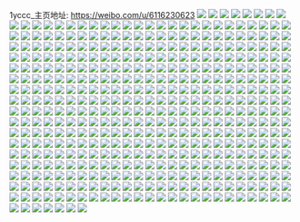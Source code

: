 1yccc_主页地址: https://weibo.com/u/6116230623 
![](https://wx4.sinaimg.cn/mw2000/006FV4Z1gy1h9esvovrpvj316p1kwe81.jpg) 
![](https://wx4.sinaimg.cn/mw2000/006FV4Z1gy1h9esvt22xvj32gd340qv6.jpg) 
![](https://wx4.sinaimg.cn/mw2000/006FV4Z1gy1h9esvqgfuhj31nj27chdt.jpg) 
![](https://wx4.sinaimg.cn/mw2000/006FV4Z1gy1h9esvn4p8bj31hu1i24qp.jpg) 
![](https://wx4.sinaimg.cn/mw2000/006FV4Z1gy1h9esvmlwsdj31o1280kjl.jpg) 
![](https://wx4.sinaimg.cn/mw2000/006FV4Z1gy1h9esvrukzwj32bh2xshdv.jpg) 
![](https://wx4.sinaimg.cn/mw2000/006FV4Z1gy1h9esvk32c8j315l1kw1kx.jpg) 
![](https://wx4.sinaimg.cn/mw2000/006FV4Z1gy1h9esvl1104j31u91tu1ky.jpg) 
![](https://wx4.sinaimg.cn/mw2000/006FV4Z1gy1h9esvj8m0pj31821nfnos.jpg) 
![](https://wx4.sinaimg.cn/mw2000/006FV4Z1gy1h9ds79ukv9j30k00zkadu.jpg) 
![](https://wx4.sinaimg.cn/mw2000/006FV4Z1gy1h9ds7b6aioj32c0340qv5.jpg) 
![](https://wx4.sinaimg.cn/mw2000/006FV4Z1gy1h962oytxr3j30u0140e0c.jpg) 
![](https://wx4.sinaimg.cn/mw2000/006FV4Z1gy1h962owv2wzj30u0140dye.jpg) 
![](https://wx4.sinaimg.cn/mw2000/006FV4Z1gy1h962p122ubj33402c0e82.jpg) 
![](https://wx4.sinaimg.cn/mw2000/006FV4Z1gy1h962p43xmwj32c0340npe.jpg) 
![](https://wx4.sinaimg.cn/mw2000/006FV4Z1gy1h92iqtcxd4j31o0280npd.jpg) 
![](https://wx4.sinaimg.cn/mw2000/006FV4Z1gy1h92iquzj7wj32c02c0qv5.jpg) 
![](https://wx4.sinaimg.cn/mw2000/006FV4Z1gy1h92iqq0l41j30u0140455.jpg) 
![](https://wx4.sinaimg.cn/mw2000/006FV4Z1gy1h92iqvmrqpj30zg1bate7.jpg) 
![](https://wx4.sinaimg.cn/mw2000/006FV4Z1gy1h90zlj3gdgj30zk0k0dk4.jpg) 
![](https://wx4.sinaimg.cn/mw2000/006FV4Z1gy1h8u1fej4tsj32c02c0kjm.jpg) 
![](https://wx4.sinaimg.cn/mw2000/006FV4Z1gy1h8u1fa5455j32c02c0kjm.jpg) 
![](https://wx4.sinaimg.cn/mw2000/006FV4Z1gy1h8u1fgugukj32c02c0e82.jpg) 
![](https://wx4.sinaimg.cn/mw2000/006FV4Z1gy1h8u1fc1z44j32c02c0u0x.jpg) 
![](https://wx4.sinaimg.cn/mw2000/006FV4Z1gy1h8t4b3eq08j32c02c0b2a.jpg) 
![](https://wx4.sinaimg.cn/mw2000/006FV4Z1gy1h8t4b0fgytj32c02c07wi.jpg) 
![](https://wx4.sinaimg.cn/mw2000/006FV4Z1gy1h8t4eudlatj30u00ykn4j.jpg) 
![](https://wx4.sinaimg.cn/mw2000/006FV4Z1gy1h8t4euwc6tj30wi12m79x.jpg) 
![](https://wx4.sinaimg.cn/mw2000/006FV4Z1gy1h8t4etnor8j30tu0tugtn.jpg) 
![](https://wx4.sinaimg.cn/mw2000/006FV4Z1gy1h8t4evk3irj30tw0twjzi.jpg) 
![](https://wx4.sinaimg.cn/mw2000/006FV4Z1gy1h8t4bc7nz9j31sc1scb29.jpg) 
![](https://wx4.sinaimg.cn/mw2000/006FV4Z1gy1h8t4g3dbyyj32c02c0hdu.jpg) 
![](https://wx4.sinaimg.cn/mw2000/006FV4Z1gy1h8t4g4gra2j30u01hcgts.jpg) 
![](https://wx4.sinaimg.cn/mw2000/006FV4Z1gy1h8rzh0hoa3j30k00zk0x3.jpg) 
![](https://wx4.sinaimg.cn/mw2000/006FV4Z1gy1h8rzh19s7ej30tw0twajk.jpg) 
![](https://wx4.sinaimg.cn/mw2000/006FV4Z1gy1h8rzh1o8thj30u0140ajn.jpg) 
![](https://wx4.sinaimg.cn/mw2000/006FV4Z1gy1h8rzh20hf5j30u0140453.jpg) 
![](https://wx4.sinaimg.cn/mw2000/006FV4Z1gy1h8l7b65b3aj32c02c0npd.jpg) 
![](https://wx4.sinaimg.cn/mw2000/006FV4Z1gy1h8l7dgkaiuj32c02c0kjl.jpg) 
![](https://wx4.sinaimg.cn/mw2000/006FV4Z1gy1h8l7bd3luuj32c02c0u0x.jpg) 
![](https://wx4.sinaimg.cn/mw2000/006FV4Z1gy1h8l7b8b4ipj32c02c07wi.jpg) 
![](https://wx4.sinaimg.cn/mw2000/006FV4Z1gy1h8l7b9cu5jj30u01hc144.jpg) 
![](https://wx4.sinaimg.cn/mw2000/006FV4Z1gy1h8l7bb9ot5j32c02c0e82.jpg) 
![](https://wx4.sinaimg.cn/mw2000/006FV4Z1gy1h8l7b4b3tuj32c02c0x6p.jpg) 
![](https://wx4.sinaimg.cn/mw2000/006FV4Z1gy1h8l7bf74wuj32c02c0kjm.jpg) 
![](https://wx4.sinaimg.cn/mw2000/006FV4Z1gy1h8l7bhkuokj32c02c0e82.jpg) 
![](https://wx4.sinaimg.cn/mw2000/006FV4Z1gy1h8d93iio5mj32c02c0u0x.jpg) 
![](https://wx4.sinaimg.cn/mw2000/006FV4Z1gy1h8c1dlwasej325t33y7wi.jpg) 
![](https://wx4.sinaimg.cn/mw2000/006FV4Z1gy1h8c1dmyaj4j30u01hcgyp.jpg) 
![](https://wx4.sinaimg.cn/mw2000/006FV4Z1gy1h8c1dnbxkrj31ba0zgjxn.jpg) 
![](https://wx4.sinaimg.cn/mw2000/006FV4Z1gy1h8c1doqtvqj31o0280npd.jpg) 
![](https://wx4.sinaimg.cn/mw2000/006FV4Z1gy1h8c1dru0vwj33402c0u0y.jpg) 
![](https://wx4.sinaimg.cn/mw2000/006FV4Z1gy1h8c1duyz2ej33402c0npe.jpg) 
![](https://wx4.sinaimg.cn/mw2000/006FV4Z1gy1h8c1dz5imvj32c0340b2b.jpg) 
![](https://wx4.sinaimg.cn/mw2000/006FV4Z1gy1h8c1e2hgvpj32c03407wj.jpg) 
![](https://wx4.sinaimg.cn/mw2000/006FV4Z1gy1h8c1e4551kj31hc0u0wt9.jpg) 
![](https://wx4.sinaimg.cn/mw2000/006FV4Z1gy1h8c0amwnm7j31hc1hchdu.jpg) 
![](https://wx4.sinaimg.cn/mw2000/006FV4Z1gy1h8c0ahpk3ej33342bckjl.jpg) 
![](https://wx4.sinaimg.cn/mw2000/006FV4Z1gy1h8c0ap6h2kj33342bcu0x.jpg) 
![](https://wx4.sinaimg.cn/mw2000/006FV4Z1gy1h8c0xsrpsqj30zk0zk0x7.jpg) 
![](https://wx4.sinaimg.cn/mw2000/006FV4Z1gy1h7ulsc98asj31o02801ky.jpg) 
![](https://wx4.sinaimg.cn/mw2000/006FV4Z1gy1h7ulsf7sx8j31o0280hdu.jpg) 
![](https://wx4.sinaimg.cn/mw2000/006FV4Z1gy1h7ulsjmv4bj31o02801ky.jpg) 
![](https://wx4.sinaimg.cn/mw2000/006FV4Z1gy1h7ulsm7oj5j31o02801ky.jpg) 
![](https://wx4.sinaimg.cn/mw2000/006FV4Z1gy1h7ulsh9zg6j32801o0kjl.jpg) 
![](https://wx4.sinaimg.cn/mw2000/006FV4Z1gy1h7uls9vepbj32c02c0b2a.jpg) 
![](https://wx4.sinaimg.cn/mw2000/006FV4Z1gy1h7til10tx2j32801o0e81.jpg) 
![](https://wx4.sinaimg.cn/mw2000/006FV4Z1gy1h7til71k9gj32802ypnpk.jpg) 
![](https://wx4.sinaimg.cn/mw2000/006FV4Z1gy1h7til7up4bj31o0280b29.jpg) 
![](https://wx4.sinaimg.cn/mw2000/006FV4Z1gy1h7tikz4re4j32c0340npe.jpg) 
![](https://wx4.sinaimg.cn/mw2000/006FV4Z1gy1h7til9h14kj32c03404qr.jpg) 
![](https://wx4.sinaimg.cn/mw2000/006FV4Z1gy1h7tiln6u9zj32c0340e82.jpg) 
![](https://wx4.sinaimg.cn/mw2000/006FV4Z1gy1h7k7sr1vcoj32c03401kz.jpg) 
![](https://wx4.sinaimg.cn/mw2000/006FV4Z1gy1h7k7svfb6nj32c0340x6q.jpg) 
![](https://wx4.sinaimg.cn/mw2000/006FV4Z1gy1h7k7syalqrj32c0340kjm.jpg) 
![](https://wx4.sinaimg.cn/mw2000/006FV4Z1gy1h72x2x9o3bj33402c0npf.jpg) 
![](https://wx4.sinaimg.cn/mw2000/006FV4Z1gy1h72wxdimjvj33402c0npf.jpg) 
![](https://wx4.sinaimg.cn/mw2000/006FV4Z1gy1h72wwf8ik4j32c02c04qs.jpg) 
![](https://wx4.sinaimg.cn/mw2000/006FV4Z1gy1h72wwkzvvuj33402c0kjp.jpg) 
![](https://wx4.sinaimg.cn/mw2000/006FV4Z1gy1h72wwq2jzjj33402c0u0x.jpg) 
![](https://wx4.sinaimg.cn/mw2000/006FV4Z1gy1h72wwu2l20j32c02c0u0z.jpg) 
![](https://wx4.sinaimg.cn/mw2000/006FV4Z1gy1h72wwypk0oj33402c0u10.jpg) 
![](https://wx4.sinaimg.cn/mw2000/006FV4Z1gy1h72wx493l6j33402c0u11.jpg) 
![](https://wx4.sinaimg.cn/mw2000/006FV4Z1gy1h72wx9luitj33402c01l1.jpg) 
![](https://wx4.sinaimg.cn/mw2000/006FV4Z1gy1h72wxstyxlj32c02c0npe.jpg) 
![](https://wx4.sinaimg.cn/mw2000/006FV4Z1gy1h72wxixc8lj33402c0hdt.jpg) 
![](https://wx4.sinaimg.cn/mw2000/006FV4Z1gy1h72wxljuq9j32c02c0x6q.jpg) 
![](https://wx4.sinaimg.cn/mw2000/006FV4Z1gy1h72wy5402uj33402c0qv9.jpg) 
![](https://wx4.sinaimg.cn/mw2000/006FV4Z1gy1h72wyapnfej324c24c4qq.jpg) 
![](https://wx4.sinaimg.cn/mw2000/006FV4Z1gy1h72wxqw4u2j33402c04qt.jpg) 
![](https://wx4.sinaimg.cn/mw2000/006FV4Z1gy1h72wxvtm6pj33402c01kz.jpg) 
![](https://wx4.sinaimg.cn/mw2000/006FV4Z1gy1h72wwb4jvxj33402c0x6q.jpg) 
![](https://wx4.sinaimg.cn/mw2000/006FV4Z1gy1h72wxza5gdj33402c0b2b.jpg) 
![](https://wx4.sinaimg.cn/mw2000/006FV4Z1gy1h6oou9jym7j33402c0qv6.jpg) 
![](https://wx4.sinaimg.cn/mw2000/006FV4Z1gy1h6ooube4ykj33402c0u0y.jpg) 
![](https://wx4.sinaimg.cn/mw2000/006FV4Z1gy1h6oou7q6nbj33402c0npe.jpg) 
![](https://wx4.sinaimg.cn/mw2000/006FV4Z1gy1h6eqlmtmfnj325u2vt4qq.jpg) 
![](https://wx4.sinaimg.cn/mw2000/006FV4Z1gy1h6eqlod5x0j321l2q4x6p.jpg) 
![](https://wx4.sinaimg.cn/mw2000/006FV4Z1gy1h6eqlrv8tej32c03407wj.jpg) 
![](https://wx4.sinaimg.cn/mw2000/006FV4Z1gy1h6eqmpxpc3j32c02c01ky.jpg) 
![](https://wx4.sinaimg.cn/mw2000/006FV4Z1gy1h6eqnjctjej30tz0tzwpd.jpg) 
![](https://wx4.sinaimg.cn/mw2000/006FV4Z1gy1h6a0chcgaoj30tu13ugnn.jpg) 
![](https://wx4.sinaimg.cn/mw2000/006FV4Z1gy1h6a06ujahuj33402c0hdx.jpg) 
![](https://wx4.sinaimg.cn/mw2000/006FV4Z1gy1h6a061capaj32c02c0qv6.jpg) 
![](https://wx4.sinaimg.cn/mw2000/006FV4Z1gy1h6a0d6kilgj30tu0tu0u1.jpg) 
![](https://wx4.sinaimg.cn/mw2000/006FV4Z1gy1h6a0707ccij30u90h70xv.jpg) 
![](https://wx4.sinaimg.cn/mw2000/006FV4Z1gy1h6a066xsxtj32c0340kjm.jpg) 
![](https://wx4.sinaimg.cn/mw2000/006FV4Z1gy1h6a06duvpqj32c0340hdv.jpg) 
![](https://wx4.sinaimg.cn/mw2000/006FV4Z1gy1h6a083xzqfj30u0140q5t.jpg) 
![](https://wx4.sinaimg.cn/mw2000/006FV4Z1gy1h6a0a08oznj31o0280aio.jpg) 
![](https://wx4.sinaimg.cn/mw2000/006FV4Z1gy1h6a09xma5wj32c0340kjm.jpg) 
![](https://wx4.sinaimg.cn/mw2000/006FV4Z1gy1h6a06a3r08j32ps1j6n44.jpg) 
![](https://wx4.sinaimg.cn/mw2000/006FV4Z1gy1h6a06obab2j32c03401kz.jpg) 
![](https://wx4.sinaimg.cn/mw2000/006FV4Z1gy1h6a05rz50mj33402c0x6q.jpg) 
![](https://wx4.sinaimg.cn/mw2000/006FV4Z1gy1h6a0bgkn2ij32c02c0x6p.jpg) 
![](https://wx4.sinaimg.cn/mw2000/006FV4Z1gy1h5znkf6x09j32c03407wj.jpg) 
![](https://wx4.sinaimg.cn/mw2000/006FV4Z1gy1h5znkcgdjjj30pr19stcs.jpg) 
![](https://wx4.sinaimg.cn/mw2000/006FV4Z1gy1h5znkme9kwj33402c01l0.jpg) 
![](https://wx4.sinaimg.cn/mw2000/006FV4Z1gy1h5znkp98wgj32c0340x6q.jpg) 
![](https://wx4.sinaimg.cn/mw2000/006FV4Z1gy1h5gzclg57nj31o0280u0x.jpg) 
![](https://wx4.sinaimg.cn/mw2000/006FV4Z1gy1h5gzcmwaowj31o0280u0x.jpg) 
![](https://wx4.sinaimg.cn/mw2000/006FV4Z1gy1h5gzcoe3xlj31o0280kjl.jpg) 
![](https://wx4.sinaimg.cn/mw2000/006FV4Z1gy1h5gzcssyooj31o0280kjl.jpg) 
![](https://wx4.sinaimg.cn/mw2000/006FV4Z1gy1h5gzcuivp9j31o0280b29.jpg) 
![](https://wx4.sinaimg.cn/mw2000/006FV4Z1gy1h5gzcwizwsj31ld26ae81.jpg) 
![](https://wx4.sinaimg.cn/mw2000/006FV4Z1gy1h5gzcy2zgaj30vc15saog.jpg) 
![](https://wx4.sinaimg.cn/mw2000/006FV4Z1gy1h5gzcibl7pj30u01407im.jpg) 
![](https://wx4.sinaimg.cn/mw2000/006FV4Z1gy1h5gzczhv6aj30vc15stji.jpg) 
![](https://wx4.sinaimg.cn/mw2000/006FV4Z1gy1h5gzd0h2i7j30wi0i0gq6.jpg) 
![](https://wx4.sinaimg.cn/mw2000/006FV4Z1gy1h5gzd713suj32c0340npf.jpg) 
![](https://wx4.sinaimg.cn/mw2000/006FV4Z1gy1h5gzdcjvlej31y92rwnpf.jpg) 
![](https://wx4.sinaimg.cn/mw2000/006FV4Z1gy1h5gzcqu4rzj32c02c0e82.jpg) 
![](https://wx4.sinaimg.cn/mw2000/006FV4Z1gy1h5gzdg9zaej33402c0kjp.jpg) 
![](https://wx4.sinaimg.cn/mw2000/006FV4Z1gy1h5gzdi9s02j32c02c07wj.jpg) 
![](https://wx4.sinaimg.cn/mw2000/006FV4Z1gy1h5gzcglecgj32c02c0e84.jpg) 
![](https://wx4.sinaimg.cn/mw2000/006FV4Z1gy1h5h0ig5vfcj33402c0x6t.jpg) 
![](https://wx4.sinaimg.cn/mw2000/006FV4Z1gy1h5et717zjjj33402c07wi.jpg) 
![](https://wx4.sinaimg.cn/mw2000/006FV4Z1gy1h5et72edixj33402c07wi.jpg) 
![](https://wx4.sinaimg.cn/mw2000/006FV4Z1gy1h5et7463gtj33402c07wi.jpg) 
![](https://wx4.sinaimg.cn/mw2000/006FV4Z1gy1h5et6zwwdgj33402c0kjm.jpg) 
![](https://wx4.sinaimg.cn/mw2000/006FV4Z1gy1h5et75p0vvj33402c0kjm.jpg) 
![](https://wx4.sinaimg.cn/mw2000/006FV4Z1gy1h5et78p7chj32c02c0b2a.jpg) 
![](https://wx4.sinaimg.cn/mw2000/006FV4Z1gy1h4yijvzkk3j31i00w0twb.jpg) 
![](https://wx4.sinaimg.cn/mw2000/006FV4Z1gy1h4yii2w36lj32801o0b2a.jpg) 
![](https://wx4.sinaimg.cn/mw2000/006FV4Z1gy1h4yiigs8hij32801o0kjm.jpg) 
![](https://wx4.sinaimg.cn/mw2000/006FV4Z1gy1h4yiikr95tj31o0280b2a.jpg) 
![](https://wx4.sinaimg.cn/mw2000/006FV4Z1gy1h4yikdanr6j32yo1o0e82.jpg) 
![](https://wx4.sinaimg.cn/mw2000/006FV4Z1gy1h4yik9qa5rj32c0340hdv.jpg) 
![](https://wx4.sinaimg.cn/mw2000/006FV4Z1gy1h4yik37jwlj32c03407wl.jpg) 
![](https://wx4.sinaimg.cn/mw2000/006FV4Z1gy1h4yik72qtoj32c0340x6r.jpg) 
![](https://wx4.sinaimg.cn/mw2000/006FV4Z1gy1h4yikgur05j32c0340hdu.jpg) 
![](https://wx4.sinaimg.cn/mw2000/006FV4Z1gy1h3vbg41mwtj32c0340x6p.jpg) 
![](https://wx4.sinaimg.cn/mw2000/006FV4Z1gy1h3vbg6lzazj32c02c0x6p.jpg) 
![](https://wx4.sinaimg.cn/mw2000/006FV4Z1gy1h3vbg8lk9yj32c02c0hdt.jpg) 
![](https://wx4.sinaimg.cn/mw2000/006FV4Z1gy1h3vbpgbeyhj31nc275e81.jpg) 
![](https://wx4.sinaimg.cn/mw2000/006FV4Z1gy1h3vbs40iaaj30tu13u7m6.jpg) 
![](https://wx4.sinaimg.cn/mw2000/006FV4Z1gy1h3vbs7w5egj30l60fpjvc.jpg) 
![](https://wx4.sinaimg.cn/mw2000/006FV4Z1gy1h3f672sky9j31ya2n9npd.jpg) 
![](https://wx4.sinaimg.cn/mw2000/006FV4Z1gy1h3f67f6tuaj30yi22okjl.jpg) 
![](https://wx4.sinaimg.cn/mw2000/006FV4Z1gy1h3f67fyzcpj30wi1cjdpg.jpg) 
![](https://wx4.sinaimg.cn/mw2000/006FV4Z1gy1h3f6700k0wj32c02c0hdu.jpg) 
![](https://wx4.sinaimg.cn/mw2000/006FV4Z1gy1h3f67jnx5lj32c02c0b2a.jpg) 
![](https://wx4.sinaimg.cn/mw2000/006FV4Z1gy1h3f67qjzp5j32c0340b2a.jpg) 
![](https://wx4.sinaimg.cn/mw2000/006FV4Z1gy1h3f67vcfptj32c03404qq.jpg) 
![](https://wx4.sinaimg.cn/mw2000/006FV4Z1gy1h3f67yb2eaj32c02c0qv5.jpg) 
![](https://wx4.sinaimg.cn/mw2000/006FV4Z1gy1h3f682z5acj32c03401l0.jpg) 
![](https://wx4.sinaimg.cn/mw2000/006FV4Z1gy1h3f687gbj4j32c03404qs.jpg) 
![](https://wx4.sinaimg.cn/mw2000/006FV4Z1gy1h3f68bxenuj32c03401l0.jpg) 
![](https://wx4.sinaimg.cn/mw2000/006FV4Z1gy1h3f68gr1xyj32c0340hdw.jpg) 
![](https://wx4.sinaimg.cn/mw2000/006FV4Z1gy1h3f68kh47dj32c03407wj.jpg) 
![](https://wx4.sinaimg.cn/mw2000/006FV4Z1gy1h3f68pyeffj32c0340x6r.jpg) 
![](https://wx4.sinaimg.cn/mw2000/006FV4Z1gy1h3f68tmg38j32c0340qv7.jpg) 
![](https://wx4.sinaimg.cn/mw2000/006FV4Z1gy1h32f36qc5qj31o02yohbl.jpg) 
![](https://wx4.sinaimg.cn/mw2000/006FV4Z1gy1h32f381kk2j31o02yokg2.jpg) 
![](https://wx4.sinaimg.cn/mw2000/006FV4Z1gy1h32f4evw7xj30u00l6aiq.jpg) 
![](https://wx4.sinaimg.cn/mw2000/006FV4Z1gy1h32f39qa56j30zg1batdv.jpg) 
![](https://wx4.sinaimg.cn/mw2000/006FV4Z1gy1h32f3c809ij32c0340hdu.jpg) 
![](https://wx4.sinaimg.cn/mw2000/006FV4Z1gy1h32f3ezyorj32c0340hdu.jpg) 
![](https://wx4.sinaimg.cn/mw2000/006FV4Z1gy1h32f3lokbpj30sw0guwim.jpg) 
![](https://wx4.sinaimg.cn/mw2000/006FV4Z1gy1h32f3l4o77j32c0340qv7.jpg) 
![](https://wx4.sinaimg.cn/mw2000/006FV4Z1gy1h32f356cw3j32c03404qr.jpg) 
![](https://wx4.sinaimg.cn/mw2000/006FV4Z1gy1h32f3u0bsaj31o021u4qp.jpg) 
![](https://wx4.sinaimg.cn/mw2000/006FV4Z1gy1h32f3xprtfj31o0280hdt.jpg) 
![](https://wx4.sinaimg.cn/mw2000/006FV4Z1gy1h32f40d5kaj32c0340x6q.jpg) 
![](https://wx4.sinaimg.cn/mw2000/006FV4Z1gy1h32f47jqi6j31o0280u0x.jpg) 
![](https://wx4.sinaimg.cn/mw2000/006FV4Z1gy1h32f4df0w3j31o0280kjl.jpg) 
![](https://wx4.sinaimg.cn/mw2000/006FV4Z1gy1h32f5h6ioqj32c02c0npd.jpg) 
![](https://wx4.sinaimg.cn/mw2000/006FV4Z1gy1h23rt8zc9lj32c02c0kjl.jpg) 
![](https://wx4.sinaimg.cn/mw2000/006FV4Z1gy1h23rtl3cpuj32c0340e82.jpg) 
![](https://wx4.sinaimg.cn/mw2000/006FV4Z1gy1h23rtmw9xfj32c0340u0x.jpg) 
![](https://wx4.sinaimg.cn/mw2000/006FV4Z1gy1h23rswu1fmj32il2ilhdv.jpg) 
![](https://wx4.sinaimg.cn/mw2000/006FV4Z1gy1h23rs89ibvj30u00u0qoz.jpg) 
![](https://wx4.sinaimg.cn/mw2000/006FV4Z1gy1h23rto4rwcj32c02c0kjl.jpg) 
![](https://wx4.sinaimg.cn/mw2000/006FV4Z1gy1h23rtj6jkij31ff1keb29.jpg) 
![](https://wx4.sinaimg.cn/mw2000/006FV4Z1gy1h23rs8usutj313u0tun88.jpg) 
![](https://wx4.sinaimg.cn/mw2000/006FV4Z1gy1h23rsd9sivj32pd2pd7wk.jpg) 
![](https://wx4.sinaimg.cn/mw2000/006FV4Z1gy1h23rsgjuaxj32c02c0b2b.jpg) 
![](https://wx4.sinaimg.cn/mw2000/006FV4Z1gy1h23rsoe2lyj32c02c0u0z.jpg) 
![](https://wx4.sinaimg.cn/mw2000/006FV4Z1gy1h23rssvf8tj331e31e7wk.jpg) 
![](https://wx4.sinaimg.cn/mw2000/006FV4Z1gy1h1d5ek6uj3j32c02c04qr.jpg) 
![](https://wx4.sinaimg.cn/mw2000/006FV4Z1gy1h1d5emqfy1j32c02c01kz.jpg) 
![](https://wx4.sinaimg.cn/mw2000/006FV4Z1gy1h1d5fz1l6pj30fp0fpt9t.jpg) 
![](https://wx4.sinaimg.cn/mw2000/006FV4Z1gy1h1d5ehfwpcj32c02c0npe.jpg) 
![](https://wx4.sinaimg.cn/mw2000/006FV4Z1gy1h1d5eps5koj33402c0hdv.jpg) 
![](https://wx4.sinaimg.cn/mw2000/006FV4Z1gy1h1d5ertlc9j32c0340kjm.jpg) 
![](https://wx4.sinaimg.cn/mw2000/006FV4Z1gy1h1d5fyaumgj32c02c07wj.jpg) 
![](https://wx4.sinaimg.cn/mw2000/006FV4Z1gy1h1d5hy8zzgj32c0340e82.jpg) 
![](https://wx4.sinaimg.cn/mw2000/006FV4Z1gy1h1d5i1vwtcj33402c0b2b.jpg) 
![](https://wx4.sinaimg.cn/mw2000/006FV4Z1gy1h1d5i6ypokj32c03407wj.jpg) 
![](https://wx4.sinaimg.cn/mw2000/006FV4Z1gy1h0mi5rmsitj32c0340hdv.jpg) 
![](https://wx4.sinaimg.cn/mw2000/006FV4Z1gy1h0mi5w429cj32c03407wj.jpg) 
![](https://wx4.sinaimg.cn/mw2000/006FV4Z1gy1h0mi0dg58jj32c03401kz.jpg) 
![](https://wx4.sinaimg.cn/mw2000/006FV4Z1gy1h0mi2v7m08j32c0340e83.jpg) 
![](https://wx4.sinaimg.cn/mw2000/006FV4Z1gy1gzvtiwggd1j30sl1evjwu.jpg) 
![](https://wx4.sinaimg.cn/mw2000/006FV4Z1gy1gzvtivt8jjj32c02c0npd.jpg) 
![](https://wx4.sinaimg.cn/mw2000/006FV4Z1gy1gzvqeoyr1jj32c02c0kjn.jpg) 
![](https://wx4.sinaimg.cn/mw2000/006FV4Z1gy1gzvqeqbziej32c0293npe.jpg) 
![](https://wx4.sinaimg.cn/mw2000/006FV4Z1gy1gzvqenoek6j33322bau0y.jpg) 
![](https://wx4.sinaimg.cn/mw2000/006FV4Z1gy1gzvqfrjmosj32c02c0e82.jpg) 
![](https://wx4.sinaimg.cn/mw2000/006FV4Z1gy1gzavldg2f2j306o04oq2s.jpg) 
![](https://wx4.sinaimg.cn/mw2000/006FV4Z1gy1gyvsxhx069j32c0340hdt.jpg) 
![](https://wx4.sinaimg.cn/mw2000/006FV4Z1gy1gyvsxjgvo5j32c0340npe.jpg) 
![](https://wx4.sinaimg.cn/mw2000/006FV4Z1gy1gyvsxkld06j32c0340qv5.jpg) 
![](https://wx4.sinaimg.cn/mw2000/006FV4Z1gy1gyvt5exp59j32c0340npe.jpg) 
![](https://wx4.sinaimg.cn/mw2000/006FV4Z1gy1gynnywyh1wj30wi17cgwf.jpg) 
![](https://wx4.sinaimg.cn/mw2000/006FV4Z1gy1gxzpthc0gpj32c0340b2b.jpg) 
![](https://wx4.sinaimg.cn/mw2000/006FV4Z1gy1gxzptkgphij32c03401kz.jpg) 
![](https://wx4.sinaimg.cn/mw2000/006FV4Z1gy1gxzptl8ijnj30wi0i342g.jpg) 
![](https://wx4.sinaimg.cn/mw2000/006FV4Z1gy1gxs7xbszqzj33402c07wk.jpg) 
![](https://wx4.sinaimg.cn/mw2000/006FV4Z1gy1gxkg8inm10j32c0340u0x.jpg) 
![](https://wx4.sinaimg.cn/mw2000/006FV4Z1gy1gxkg8h1jn0j32c0340u0x.jpg) 
![](https://wx4.sinaimg.cn/mw2000/006FV4Z1gy1gxkgtqnnklj33402c0kjn.jpg) 
![](https://wx4.sinaimg.cn/mw2000/006FV4Z1gy1gvqs9vbenjj62c03407wk02.jpg) 
![](https://wx4.sinaimg.cn/mw2000/006FV4Z1gy1gvqs9yjawsj62c03404qs02.jpg) 
![](https://wx4.sinaimg.cn/mw2000/006FV4Z1gy1gvqsa03q0bj62c03401l002.jpg) 
![](https://wx4.sinaimg.cn/mw2000/006FV4Z1gy1gvqs842h0wj62c0340b2b02.jpg) 
![](https://wx4.sinaimg.cn/mw2000/006FV4Z1gy1gvqs7xvizrj62c03407wi02.jpg) 
![](https://wx4.sinaimg.cn/mw2000/006FV4Z1gy1gvqs7yyxc4j61o0280hdt02.jpg) 
![](https://wx4.sinaimg.cn/mw2000/006FV4Z1gy1gvqs824w3ij61k927zkjl02.jpg) 
![](https://wx4.sinaimg.cn/mw2000/006FV4Z1gy1gvqs9td40qj62c02c0e8102.jpg) 
![](https://wx4.sinaimg.cn/mw2000/006FV4Z1gy1gvqsaatq7uj62c0340e8202.jpg) 
![](https://wx4.sinaimg.cn/mw2000/006FV4Z1gy1gv2ew4xkeej62c02c0qv602.jpg) 
![](https://wx4.sinaimg.cn/mw2000/006FV4Z1gy1guz4mh4rbaj61o0280kjl02.jpg) 
![](https://wx4.sinaimg.cn/mw2000/006FV4Z1gy1guz4miyobxj60u018waub02.jpg) 
![](https://wx4.sinaimg.cn/mw2000/006FV4Z1gy1guz4mjvcgvj60u018w7nf02.jpg) 
![](https://wx4.sinaimg.cn/mw2000/006FV4Z1gy1guz4mkvxb3j60u018wqns02.jpg) 
![](https://wx4.sinaimg.cn/mw2000/006FV4Z1gy1guz4mga3nzj60u018wdzx02.jpg) 
![](https://wx4.sinaimg.cn/mw2000/006FV4Z1gy1guz4mlulocj62c0340npe02.jpg) 
![](https://wx4.sinaimg.cn/mw2000/006FV4Z1gy1guz4mnem2uj63402c0kjm02.jpg) 
![](https://wx4.sinaimg.cn/mw2000/006FV4Z1gy1guz4mwn2ejj60tz0rjqcu02.jpg) 
![](https://wx4.sinaimg.cn/mw2000/006FV4Z1gy1guz4mpt5ooj63402c0kjm02.jpg) 
![](https://wx4.sinaimg.cn/mw2000/006FV4Z1gy1guhnwtgk6dj62c0340qv602.jpg) 
![](https://wx4.sinaimg.cn/mw2000/006FV4Z1gy1guhnwwfqv9j62c03404qr02.jpg) 
![](https://wx4.sinaimg.cn/mw2000/006FV4Z1gy1guhnwzolgej62c0340kjn02.jpg) 
![](https://wx4.sinaimg.cn/mw2000/006FV4Z1gy1guhnxdxxpaj62c0340hdu02.jpg) 
![](https://wx4.sinaimg.cn/mw2000/006FV4Z1gy1guhnylelf4j62c0340b2a02.jpg) 
![](https://wx4.sinaimg.cn/mw2000/006FV4Z1gy1guhnzkym8oj62c0340hdu02.jpg) 
![](https://wx4.sinaimg.cn/mw2000/006FV4Z1gy1guhnznpsc2j62c0340x6q02.jpg) 
![](https://wx4.sinaimg.cn/mw2000/006FV4Z1gy1guho0nms7hj62c0340hdv02.jpg) 
![](https://wx4.sinaimg.cn/mw2000/006FV4Z1gy1guho0rb0mhj62c0340e8302.jpg) 
![](https://wx4.sinaimg.cn/mw2000/006FV4Z1gy1guau5fn6auj62c0340kjl02.jpg) 
![](https://wx4.sinaimg.cn/mw2000/006FV4Z1gy1guau5hmhmwj62c0340kjl02.jpg) 
![](https://wx4.sinaimg.cn/mw2000/006FV4Z1gy1guau5jmlhrj62c0340qv502.jpg) 
![](https://wx4.sinaimg.cn/mw2000/006FV4Z1gy1guau5njk0dj62c0340e8102.jpg) 
![](https://wx4.sinaimg.cn/mw2000/006FV4Z1gy1guau5t7i4nj62c0340e8202.jpg) 
![](https://wx4.sinaimg.cn/mw2000/006FV4Z1gy1guau5wtx3rj62c0340npe02.jpg) 
![](https://wx4.sinaimg.cn/mw2000/006FV4Z1gy1guau62f0ybj62c0340hdv02.jpg) 
![](https://wx4.sinaimg.cn/mw2000/006FV4Z1gy1guau6g91cej60u01407je02.jpg) 
![](https://wx4.sinaimg.cn/mw2000/006FV4Z1gy1guau672ro2j62c0340qv602.jpg) 
![](https://wx4.sinaimg.cn/mw2000/006FV4Z1gy1gu61f762alj60pe0tugs802.jpg) 
![](https://wx4.sinaimg.cn/mw2000/006FV4Z1gy1gu61dt694wj62c02c01ky02.jpg) 
![](https://wx4.sinaimg.cn/mw2000/006FV4Z1gy1gu61e3gxoaj62c02c04qq02.jpg) 
![](https://wx4.sinaimg.cn/mw2000/006FV4Z1gy1gu61gfbbm9j62c02c0b2a02.jpg) 
![](https://wx4.sinaimg.cn/mw2000/006FV4Z1gy1gu61l95taxj62c02c07wi02.jpg) 
![](https://wx4.sinaimg.cn/mw2000/006FV4Z1gy1grqbwzqww3j32c0340npe.jpg) 
![](https://wx4.sinaimg.cn/mw2000/006FV4Z1gy1grqbx2l0xfj32c0340hdu.jpg) 
![](https://wx4.sinaimg.cn/mw2000/006FV4Z1gy1grqbx5lzv9j32c0340u0y.jpg) 
![](https://wx4.sinaimg.cn/mw2000/006FV4Z1gy1grqby9tj31j62c0340u0y02.jpg) 
![](https://wx4.sinaimg.cn/mw2000/006FV4Z1gy1grqbyfqzg2j32c02c0hdy.jpg) 
![](https://wx4.sinaimg.cn/mw2000/006FV4Z1gy1grqby71gdrj30u01hctgl.jpg) 
![](https://wx4.sinaimg.cn/mw2000/006FV4Z1gy1grqbyi0taij32c02c07wi.jpg) 
![](https://wx4.sinaimg.cn/mw2000/006FV4Z1gy1grqbz31oyqj32c03401kx.jpg) 
![](https://wx4.sinaimg.cn/mw2000/006FV4Z1gy1grqbz15lx0j32l7340u15.jpg) 
![](https://wx4.sinaimg.cn/mw2000/006FV4Z1gy1grqbyoai50j320830cb2a.jpg) 
![](https://wx4.sinaimg.cn/mw2000/006FV4Z1gy1grqbym9sk7j30u01904at.jpg) 
![](https://wx4.sinaimg.cn/mw2000/006FV4Z1gy1grqbyrg3zwj33402c0kjl.jpg) 
![](https://wx4.sinaimg.cn/mw2000/006FV4Z1gy1gqtui045wcj30mi0mngwe.jpg) 
![](https://wx4.sinaimg.cn/mw2000/006FV4Z1gy1gqtuflh1h3j323q23qqv6.jpg) 
![](https://wx4.sinaimg.cn/mw2000/006FV4Z1gy1gqtugwndcqj62c02c04qs02.jpg) 
![](https://wx4.sinaimg.cn/mw2000/006FV4Z1gy1gqtufthc74j32c02c0e84.jpg) 
![](https://wx4.sinaimg.cn/mw2000/006FV4Z1gy1gqtufoywfsj32c02c01l0.jpg) 
![](https://wx4.sinaimg.cn/mw2000/006FV4Z1gy1gqtuggs0bjj62c02c0e8302.jpg) 
![](https://wx4.sinaimg.cn/mw2000/006FV4Z1gy1gqtugsmfbvj32c02c0b2c.jpg) 
![](https://wx4.sinaimg.cn/mw2000/006FV4Z1gy1gqtufz2ra6j32c02c0qv8.jpg) 
![](https://wx4.sinaimg.cn/mw2000/006FV4Z1gy1gqtug7u8r0j32c02c0npf.jpg) 
![](https://wx4.sinaimg.cn/mw2000/006FV4Z1gy1gqtugkn7pcj32c02c0e83.jpg) 
![](https://wx4.sinaimg.cn/mw2000/006FV4Z1gy1gqtugoguidj32c02c0npf.jpg) 
![](https://wx4.sinaimg.cn/mw2000/006FV4Z1gy1gqtuh5o0owj32c02c0hdw.jpg) 
![](https://wx4.sinaimg.cn/mw2000/006FV4Z1gy1gqtugdbgiyj32c02c0hdw.jpg) 
![](https://wx4.sinaimg.cn/mw2000/006FV4Z1gy1gqtuh0hzx4j32c02c0qv7.jpg) 
![](https://wx4.sinaimg.cn/mw2000/006FV4Z1gy1gqtug3aor3j32c02c0npf.jpg) 
![](https://wx4.sinaimg.cn/mw2000/006FV4Z1gy1gqtuhc124sj32c02c04qs.jpg) 
![](https://wx4.sinaimg.cn/mw2000/006FV4Z1gy1gqtuhgn5nwj32c02c01l0.jpg) 
![](https://wx4.sinaimg.cn/mw2000/006FV4Z1gy1gqtuhhiwpxj30rs0kuzus.jpg) 
![](https://wx4.sinaimg.cn/mw2000/006FV4Z1gy1gocv45t6zxj31nz27dhdt.jpg) 
![](https://wx4.sinaimg.cn/mw2000/006FV4Z1gy1gocv4ddc5ij31zv1hwhdt.jpg) 
![](https://wx4.sinaimg.cn/mw2000/006FV4Z1gy1gocv48cbslj31o0280hdt.jpg) 
![](https://wx4.sinaimg.cn/mw2000/006FV4Z1gy1gocv4b5y3qj31o0280hdt.jpg) 
![](https://wx4.sinaimg.cn/mw2000/006FV4Z1gy1gocv4iu9rpj32c03407wj.jpg) 
![](https://wx4.sinaimg.cn/mw2000/006FV4Z1gy1gocv50820zj32802yo4qr.jpg) 
![](https://wx4.sinaimg.cn/mw2000/006FV4Z1gy1gocv4mexmbj33402c0npd.jpg) 
![](https://wx4.sinaimg.cn/mw2000/006FV4Z1gy1gocv4qg76bj32c0340b29.jpg) 
![](https://wx4.sinaimg.cn/mw2000/006FV4Z1gy1gocv4uxbr5j32c0340kjm.jpg) 
![](https://wx4.sinaimg.cn/mw2000/006FV4Z1gy1gnu7xsywl1j31400u0e83.jpg) 
![](https://wx4.sinaimg.cn/mw2000/006FV4Z1gy1gnu7xq4clcj321p1iekjm.jpg) 
![](https://wx4.sinaimg.cn/mw2000/006FV4Z1gy1gnu7xredjrj32801o0qv5.jpg) 
![](https://wx4.sinaimg.cn/mw2000/006FV4Z1gy1gnqyr56w1oj31o0280npe.jpg) 
![](https://wx4.sinaimg.cn/mw2000/006FV4Z1gy1gnqyr3yd45j31o0280kjm.jpg) 
![](https://wx4.sinaimg.cn/mw2000/006FV4Z1gy1gn08iv2qfoj32c02c0u0x.jpg) 
![](https://wx4.sinaimg.cn/mw2000/006FV4Z1gy1gn08ik0p5fj32c02c0npf.jpg) 
![](https://wx4.sinaimg.cn/mw2000/006FV4Z1gy1gn08iq1rt2j32c02c0x6s.jpg) 
![](https://wx4.sinaimg.cn/mw2000/006FV4Z1gy1gn08il321wj32c02c0npf.jpg) 
![](https://wx4.sinaimg.cn/mw2000/006FV4Z1gy1gn08j5dy4wj32c02c0b2c.jpg) 
![](https://wx4.sinaimg.cn/mw2000/006FV4Z1gy1gn08ihc146j32c02c07wi.jpg) 
![](https://wx4.sinaimg.cn/mw2000/006FV4Z1gy1gn08im1ivij32c02c0x6q.jpg) 
![](https://wx4.sinaimg.cn/mw2000/006FV4Z1gy1gn08iixef3j32c02c07wj.jpg) 
![](https://wx4.sinaimg.cn/mw2000/006FV4Z1gy1gn08io46qdj32c02c01ky.jpg) 
![](https://wx4.sinaimg.cn/mw2000/006FV4Z1gy1gn08j2e0klj32c02c0npd.jpg) 
![](https://wx4.sinaimg.cn/mw2000/006FV4Z1gy1gn08irnljnj32c02c0qv5.jpg) 
![](https://wx4.sinaimg.cn/mw2000/006FV4Z1gy1gn08itfkurj32c02c0hdt.jpg) 
![](https://wx4.sinaimg.cn/mw2000/006FV4Z1gy1gn08iwr7c4j32c02c0hdt.jpg) 
![](https://wx4.sinaimg.cn/mw2000/006FV4Z1gy1gn08iyqa3ij32c02c01ky.jpg) 
![](https://wx4.sinaimg.cn/mw2000/006FV4Z1gy1gn08j0n870j32c02c0qv5.jpg) 
![](https://wx4.sinaimg.cn/mw2000/006FV4Z1gy1gmld3pbf75j31o0280npe.jpg) 
![](https://wx4.sinaimg.cn/mw2000/006FV4Z1gy1gm5zrpq5iaj32c02c0u0x.jpg) 
![](https://wx4.sinaimg.cn/mw2000/006FV4Z1gy1gm5zrrtk3pj32c02c0x6r.jpg) 
![](https://wx4.sinaimg.cn/mw2000/006FV4Z1gy1gm5zrsz9y2j33402c0b2b.jpg) 
![](https://wx4.sinaimg.cn/mw2000/006FV4Z1gy1gm5zrp0dmfj31o02804qq.jpg) 
![](https://wx4.sinaimg.cn/mw2000/006FV4Z1gy1glpzw17aa7j32c02c0e81.jpg) 
![](https://wx4.sinaimg.cn/mw2000/006FV4Z1gy1gl3q27f6t4j32c02c07wh.jpg) 
![](https://wx4.sinaimg.cn/mw2000/006FV4Z1gy1gl3q2grfzyj32c02c07wh.jpg) 
![](https://wx4.sinaimg.cn/mw2000/006FV4Z1gy1gl3q2f7xfxj32c02c04qp.jpg) 
![](https://wx4.sinaimg.cn/mw2000/006FV4Z1gy1gl3q2jvr35j32c02c07wh.jpg) 
![](https://wx4.sinaimg.cn/mw2000/006FV4Z1gy1gl3q2icep7j32c02c0e81.jpg) 
![](https://wx4.sinaimg.cn/mw2000/006FV4Z1gy1gl3q2161wij32c02c01kz.jpg) 
![](https://wx4.sinaimg.cn/mw2000/006FV4Z1gy1gl3q25sm3ej32c02c04qp.jpg) 
![](https://wx4.sinaimg.cn/mw2000/006FV4Z1gy1gl3q291o4xj32c02c0dzn.jpg) 
![](https://wx4.sinaimg.cn/mw2000/006FV4Z1gy1gl3q2chz32j33402c0kjl.jpg) 
![](https://wx4.sinaimg.cn/mw2000/006FV4Z1gy1gl3q2dnjpoj32c02c01kx.jpg) 
![](https://wx4.sinaimg.cn/mw2000/006FV4Z1gy1gl3q241q8hj32c02c01ky.jpg) 
![](https://wx4.sinaimg.cn/mw2000/006FV4Z1gy1gl3q1zmi0rj32c02c0x5a.jpg) 
![](https://wx4.sinaimg.cn/mw2000/006FV4Z1gy1gl3q229ridj32c02c04qp.jpg) 
![](https://wx4.sinaimg.cn/mw2000/006FV4Z1gy1gl3q2b2kbej32c02c0nla.jpg) 
![](https://wx4.sinaimg.cn/mw2000/006FV4Z1gy1gl3q2lh0n1j32c02c04js.jpg) 
![](https://wx4.sinaimg.cn/mw2000/006FV4Z1gy1gl3q2mpni2j32c02c0e4n.jpg) 
![](https://wx4.sinaimg.cn/mw2000/006FV4Z1gy1gl3q2o9u4gj32c02c0b2b.jpg) 
![](https://wx4.sinaimg.cn/mw2000/006FV4Z1gy1gj5nelykhdj31kw1kwb29.jpg) 
![](https://wx4.sinaimg.cn/mw2000/006FV4Z1gy1gj5nel8xiqj30u00u0qby.jpg) 
![](https://wx4.sinaimg.cn/mw2000/006FV4Z1gy1gj5nen7ndnj32c02c01kz.jpg) 
![](https://wx4.sinaimg.cn/mw2000/006FV4Z1gy1gj5nhbjpcoj32802801ky.jpg) 
![](https://wx4.sinaimg.cn/mw2000/006FV4Z1gy1gj1pdz9mayj32c02c0e84.jpg) 
![](https://wx4.sinaimg.cn/mw2000/006FV4Z1gy1giloe1hqyvj32c02c0qv7.jpg) 
![](https://wx4.sinaimg.cn/mw2000/006FV4Z1gy1giloe0bnnyj33402c01ky.jpg) 
![](https://wx4.sinaimg.cn/mw2000/006FV4Z1gy1gikor3wjs8j32c02c0tz7.jpg) 
![](https://wx4.sinaimg.cn/mw2000/006FV4Z1gy1gikor1m45ij32c02c0e81.jpg) 
![](https://wx4.sinaimg.cn/mw2000/006FV4Z1gy1gidwl63bkrj33322bbnpf.jpg) 
![](https://wx4.sinaimg.cn/mw2000/006FV4Z1gy1gidwl9xg8qj32c02c0kjm.jpg) 
![](https://wx4.sinaimg.cn/mw2000/006FV4Z1gy1gidwl7iamnj33322bbhdv.jpg) 
![](https://wx4.sinaimg.cn/mw2000/006FV4Z1gy1gidwlcrhcwj32c02c0hdv.jpg) 
![](https://wx4.sinaimg.cn/mw2000/006FV4Z1gy1gidwlg8ulcj32c02c07wi.jpg) 
![](https://wx4.sinaimg.cn/mw2000/006FV4Z1gy1gidwoj625dj30u00u07wh.jpg) 
![](https://wx4.sinaimg.cn/mw2000/006FV4Z1gy1gidwl8vb3fj32c02c0u0y.jpg) 
![](https://wx4.sinaimg.cn/mw2000/006FV4Z1gy1gidwlb7jgvj32dc1s01kz.jpg) 
![](https://wx4.sinaimg.cn/mw2000/006FV4Z1gy1gidwkwm6zij32c02c0npe.jpg) 
![](https://wx4.sinaimg.cn/mw2000/006FV4Z1gy1gidwl05odqj32c02c07wk.jpg) 
![](https://wx4.sinaimg.cn/mw2000/006FV4Z1gy1gidwl1y5lcj32c02c01kz.jpg) 
![](https://wx4.sinaimg.cn/mw2000/006FV4Z1gy1gidwkvi0s7j32c03401kz.jpg) 
![](https://wx4.sinaimg.cn/mw2000/006FV4Z1gy1gidwkyecstj31s02dce81.jpg) 
![](https://wx4.sinaimg.cn/mw2000/006FV4Z1gy1gidwkxkwqyj32dc1s0b29.jpg) 
![](https://wx4.sinaimg.cn/mw2000/006FV4Z1gy1gidwl34cgej32c02c0kjm.jpg) 
![](https://wx4.sinaimg.cn/mw2000/006FV4Z1gy1gidwnn2llnj32c02c0x6p.jpg) 
![](https://wx4.sinaimg.cn/mw2000/006FV4Z1gy1gidwl4r1flj32c02c0kjn.jpg) 
![](https://wx4.sinaimg.cn/mw2000/006FV4Z1gy1gidwlf6t79j32c02c0b2a.jpg) 
![](https://wx4.sinaimg.cn/mw2000/006FV4Z1gy1gi4lboksx6j32c02c0kin.jpg) 
![](https://wx4.sinaimg.cn/mw2000/006FV4Z1gy1ghyeeh3upsj32c02c01kx.jpg) 
![](https://wx4.sinaimg.cn/mw2000/006FV4Z1gy1ghxq7x9568j30m80bp3yt.jpg) 
![](https://wx4.sinaimg.cn/mw2000/006FV4Z1gy1ghpi0pxwo0j33402c0npe.jpg) 
![](https://wx4.sinaimg.cn/mw2000/006FV4Z1gy1ghpi0o9g4lj31kw1kw4qp.jpg) 
![](https://wx4.sinaimg.cn/mw2000/006FV4Z1gy1ghpi0mgg1dj316o1kw7m6.jpg) 
![](https://wx4.sinaimg.cn/mw2000/006FV4Z1gy1ghpi0ldk3mj32bb332b2a.jpg) 
![](https://wx4.sinaimg.cn/mw2000/006FV4Z1gy1ghpi0ndt70j31kw1kwb29.jpg) 
![](https://wx4.sinaimg.cn/mw2000/006FV4Z1gy1ghpi13bzgyj31kw1kw7wh.jpg) 
![](https://wx4.sinaimg.cn/mw2000/006FV4Z1gy1ghpi0jnsfjj32c02c07wj.jpg) 
![](https://wx4.sinaimg.cn/mw2000/006FV4Z1gy1ghphzxpj2cj316o1kw19m.jpg) 
![](https://wx4.sinaimg.cn/mw2000/006FV4Z1gy1ghpi03fb8zj32801o01kx.jpg) 
![](https://wx4.sinaimg.cn/mw2000/006FV4Z1gy1ghpi07dyu5j31o02804qp.jpg) 
![](https://wx4.sinaimg.cn/mw2000/006FV4Z1gy1gh4p782hk5j32802yo1l0.jpg) 
![](https://wx4.sinaimg.cn/mw2000/006FV4Z1gy1gh4p794k6ij32c02exb2a.jpg) 
![](https://wx4.sinaimg.cn/mw2000/006FV4Z1gy1gh4p7cz20aj30yi0xudzn.jpg) 
![](https://wx4.sinaimg.cn/mw2000/006FV4Z1gy1gh4p7c7qlmj31ud1udqv5.jpg) 
![](https://wx4.sinaimg.cn/mw2000/006FV4Z1gy1gh4p79y8tpj311x1kvh34.jpg) 
![](https://wx4.sinaimg.cn/mw2000/006FV4Z1gy1gh4p7aq9m9j313s1h2nf3.jpg) 
![](https://wx4.sinaimg.cn/mw2000/006FV4Z1gy1gh4p7bfq2lj316o1kwhdt.jpg) 
![](https://wx4.sinaimg.cn/mw2000/006FV4Z1gy1gh4p75zkdej32an26a4qr.jpg) 
![](https://wx4.sinaimg.cn/mw2000/006FV4Z1gy1gh4p7gpvjgj32c02c0npe.jpg) 
![](https://wx4.sinaimg.cn/mw2000/006FV4Z1gy1gh4p7f7f4gj32c02c0kjm.jpg) 
![](https://wx4.sinaimg.cn/mw2000/006FV4Z1gy1gh4p8g6647j30ru1ly19r.jpg) 
![](https://wx4.sinaimg.cn/mw2000/006FV4Z1gy1gh4p8dzrqqj30ru21edxc.jpg) 
![](https://wx4.sinaimg.cn/mw2000/006FV4Z1gy1gh4p8glq45j30ru1ly7jw.jpg) 
![](https://wx4.sinaimg.cn/mw2000/006FV4Z1gy1gghlv682hnj31kw1kw1kx.jpg) 
![](https://wx4.sinaimg.cn/mw2000/006FV4Z1gy1gg22480c0ej31kw1kwnpd.jpg) 
![](https://wx4.sinaimg.cn/mw2000/006FV4Z1gy1gg2id8qbftj30u00u074y.jpg) 
![](https://wx4.sinaimg.cn/mw2000/006FV4Z1gy1gg2268w4mkj30ty0tyhdt.jpg) 
![](https://wx4.sinaimg.cn/mw2000/006FV4Z1gy1gg2241inqoj31kw1kwhdt.jpg) 
![](https://wx4.sinaimg.cn/mw2000/006FV4Z1gy1gg2hlgilqfj32c02c04qq.jpg) 
![](https://wx4.sinaimg.cn/mw2000/006FV4Z1gy1gg2243cmt1j31kw1kwkjl.jpg) 
![](https://wx4.sinaimg.cn/mw2000/006FV4Z1gy1gfte073kj0j32c02c0hdv.jpg) 
![](https://wx4.sinaimg.cn/mw2000/006FV4Z1gy1gftdzx9jcoj32c02c0kjn.jpg) 
![](https://wx4.sinaimg.cn/mw2000/006FV4Z1gy1gfkszipsjoj32c02c07wj.jpg) 
![](https://wx4.sinaimg.cn/mw2000/006FV4Z1gy1gfksz8kgv7j31o01o0e81.jpg) 
![](https://wx4.sinaimg.cn/mw2000/006FV4Z1gy1gfd5s984ndj32c02i0e82.jpg) 
![](https://wx4.sinaimg.cn/mw2000/006FV4Z1gy1gfd5sahcw4j32c02c0u0x.jpg) 
![](https://wx4.sinaimg.cn/mw2000/006FV4Z1gy1gfd5sbu1wkj334021sx6q.jpg) 
![](https://wx4.sinaimg.cn/mw2000/006FV4Z1gy1gfd5seui5xj32801o0b29.jpg) 
![](https://wx4.sinaimg.cn/mw2000/006FV4Z1gy1gfd5sibvaij316o1kw1kx.jpg) 
![](https://wx4.sinaimg.cn/mw2000/006FV4Z1gy1gfd5sfjqvsj316o1kw7so.jpg) 
![](https://wx4.sinaimg.cn/mw2000/006FV4Z1gy1gfd5sdsmpbj33402c0e83.jpg) 
![](https://wx4.sinaimg.cn/mw2000/006FV4Z1gy1gfd5sh9mczj32c02c0u0y.jpg) 
![](https://wx4.sinaimg.cn/mw2000/006FV4Z1gy1gfd5ske4u2j32c02c0x6r.jpg) 
![](https://wx4.sinaimg.cn/mw2000/006FV4Z1gy1gfd5smlj0rj32c02c07wj.jpg) 
![](https://wx4.sinaimg.cn/mw2000/006FV4Z1gy1gfd5spdwv9j32c02c01kz.jpg) 
![](https://wx4.sinaimg.cn/mw2000/006FV4Z1gy1gfd5sqry93j32c02c01kx.jpg) 
![](https://wx4.sinaimg.cn/mw2000/006FV4Z1gy1gfd5upt969j32c02c04qp.jpg) 
![](https://wx4.sinaimg.cn/mw2000/006FV4Z1gy1gfd5unz2aej32c02c0npf.jpg) 
![](https://wx4.sinaimg.cn/mw2000/006FV4Z1gy1gf52shz1slj31o0280qv5.jpg) 
![](https://wx4.sinaimg.cn/mw2000/006FV4Z1gy1gf3pavsf2oj32c02c0npd.jpg) 
![](https://wx4.sinaimg.cn/mw2000/006FV4Z1gy1gf3pah7jfmj30tu0tu7rf.jpg) 
![](https://wx4.sinaimg.cn/mw2000/006FV4Z1gy1gf0ad6desrj33402c0kjn.jpg) 
![](https://wx4.sinaimg.cn/mw2000/006FV4Z1gy1gewua0goigj31o01o04qp.jpg) 
![](https://wx4.sinaimg.cn/mw2000/006FV4Z1gy1gewu9zcclfj31o0280b29.jpg) 
